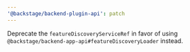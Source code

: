 ```yaml
---
'@backstage/backend-plugin-api': patch
---
```


Deprecate the `featureDiscoveryServiceRef` in favor of using `@backstage/backend-app-api#featureDiscoveryLoader` instead.
